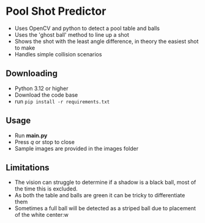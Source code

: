 # Pool Shot Predictor
* Uses OpenCV and python to detect a pool table and balls
* Uses the 'ghost ball' method to line up a shot
* Shows the shot with the least angle difference, in theory the easiest shot to make
* Handles simple collision scenarios

## Downloading
* Python 3.12 or higher
* Download the code base
* run ```pip install -r requirements.txt```

## Usage
* Run **main.py**
* Press *q* or stop to close
* Sample images are provided in the images folder

## Limitations
* The vision can struggle to determine if a shadow is a black ball, most of the time this is excluded.
* As both the table and balls are green it can be tricky to differentiate them
* Sometimes a full ball will be detected as a striped ball due to placement of the white center:w

